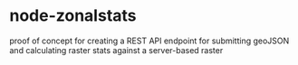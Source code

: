 # node-zonalstats

proof of concept for creating a REST API endpoint for submitting geoJSON and calculating raster stats against a server-based raster
